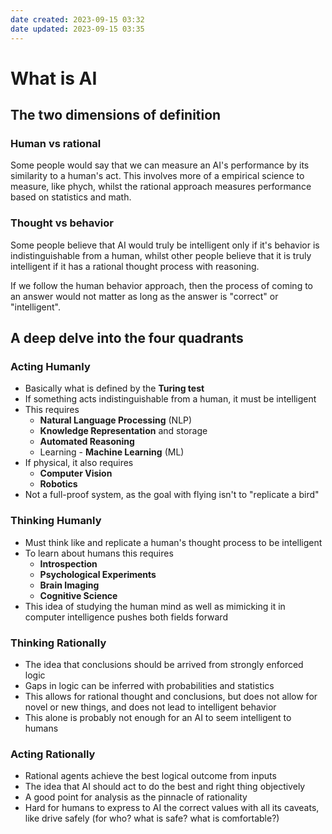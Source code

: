 ```yaml
---
date created: 2023-09-15 03:32
date updated: 2023-09-15 03:35
---
```


# What is AI

## The two dimensions of definition

### Human vs rational

Some people would say that we can measure an AI's performance by its similarity to a human's act. This involves more of a empirical science to measure, like phych, whilst the rational approach measures performance based on statistics and math.

### Thought vs behavior

Some people believe that AI would truly be intelligent only if it's behavior is indistinguishable from a human, whilst other people believe that it is truly intelligent if it has a rational thought process with reasoning.

If we follow the human behavior approach, then the process of coming to an answer would not matter as long as the answer is "correct" or "intelligent".

## A deep delve into the four quadrants

### Acting Humanly

- Basically what is defined by the **Turing test**
- If something acts indistinguishable from a human, it must be intelligent
- This requires
  - **Natural Language Processing** (NLP)
  - **Knowledge Representation** and storage
  - **Automated Reasoning**
  - Learning - **Machine Learning** (ML)
- If physical, it also requires
  - **Computer Vision**
  - **Robotics**
- Not a full-proof system, as the goal with flying isn't to "replicate a bird"

### Thinking Humanly

- Must think like and replicate a human's thought process to be intelligent
- To learn about humans this requires
  - **Introspection**
  - **Psychological Experiments**
  - **Brain Imaging**
  - **Cognitive Science**
- This idea of studying the human mind as well as mimicking it in computer intelligence pushes both fields forward

### Thinking Rationally

- The idea that conclusions should be arrived from strongly enforced logic
- Gaps in logic can be inferred with probabilities and statistics
- This allows for rational thought and conclusions, but does not allow for novel or new things, and does not lead to intelligent behavior
- This alone is probably not enough for an AI to seem intelligent to humans

### Acting Rationally

- Rational agents achieve the best logical outcome from inputs
- The idea that AI should act to do the best and right thing objectively
- A good point for analysis as the pinnacle of rationality
- Hard for humans to express to AI the correct values with all its caveats, like drive safely (for who? what is safe? what is comfortable?)

